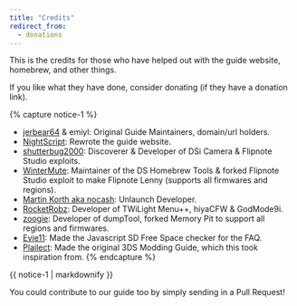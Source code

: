 ```yaml
---
title: "Credits"
redirect_from:
  - donations
---
```


This is the credits for those who have helped out with the guide website, homebrew, and other things.

If you like what they have done, consider donating (if they have a donation link).

{% capture notice-1 %}
- [jerbear64](https://www.paypal.me/jerbear64) & emiyl: Original Guide Maintainers, domain/url holders.
- [NightScript](https://www.paypal.me/maorninja): Rewrote the guide website.
- [shutterbug2000](https://paypal.me/projectkaeru): Discoverer & Developer of DSi Camera & Flipnote Studio exploits.
- [WinterMute](https://devkitpro.org/support-devkitpro): Maintainer of the DS Homebrew Tools & forked Flipnote Studio exploit to make Flipnote Lenny (supports all firmwares and regions).
- [Martin Korth aka nocash](https://www.patreon.com/martin_korth): Unlaunch Developer.
- [RocketRobz](https://github.com/RocketRobz): Developer of TWiLight Menu++, hiyaCFW & GodMode9i.
- [zoogie](https://github.com/zoogie): Developer of dumpTool, forked Memory Pit to support all regions and firmwares.
- [Evie11](https://github.com/Epicpkmn11): Made the Javascript SD Free Space checker for the FAQ.
- [Plailect](https://github.com/Plailect): Made the original 3DS Modding Guide, which this took inspiration from.
{% endcapture %}

<div class="notice">{{ notice-1 | markdownify }}</div>

You could contribute to our guide too by simply sending in a Pull Request!

